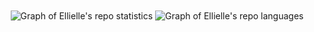 <div align="center">
  <picture>
    <source srcset="https://github-readme-stats-g7hd.vercel.app/api?username=ellielle&show_icons=true&count_private=true&theme=tokyonight&bg_color=00000000&border_color=8c9094" media="(prefers-color-scheme: dark)" />
    <source srcset="https://github-readme-stats-g7hd.vercel.app/api?username=ellielle&show_icons=true&count_private=true" media="(prefers-color-scheme: no-preference)" />
    <img align="center" src="https://github-readme-stats-g7hd.vercel.app//api?username=ellielle&show_icons=true&count_private=true" alt="Graph of Ellielle's repo statistics" />
  </picture>

  <picture>
    <source srcset="https://github.com/ellielle/github-stats/blob/master/generated/languages.svg#gh-dark-mode-only" media="(prefers-color-scheme: dark)" />
    <source srcset="https://github.com/ellielle/github-stats/blob/master/generated/languages.svg#gh-light-mode-only" media="(prefers-color-scheme: no-preference)" />
    <img align="center" src="https://github-readme-stats-g7hd.vercel.app//api?username=ellielle&show_icons=true&count_private=true" alt="Graph of Ellielle's repo languages"/>
  </picture>
</div>
